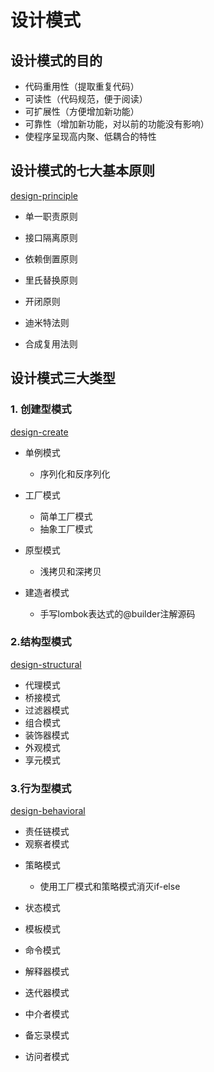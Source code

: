 # 设计模式

## 设计模式的目的

* 代码重用性（提取重复代码）
* 可读性（代码规范，便于阅读）
* 可扩展性（方便增加新功能）
* 可靠性（增加新功能，对以前的功能没有影响）
* 使程序呈现高内聚、低耦合的特性

## 设计模式的七大基本原则

[design-principle](https://gitee.com/zztiyjw/design-patterns-practice/tree/master/design-principle)

* 单一职责原则

* 接口隔离原则

* 依赖倒置原则

* 里氏替换原则

* 开闭原则

* 迪米特法则

* 合成复用法则

## 设计模式三大类型

### 1. 创建型模式

[design-create](https://gitee.com/zztiyjw/design-patterns-practice/tree/master/design-create)

* 单例模式

    * 序列化和反序列化

* 工厂模式
    * 简单工厂模式
    * 抽象工厂模式

* 原型模式
    * 浅拷贝和深拷贝

* 建造者模式
    * 手写lombok表达式的@builder注解源码

### 2.结构型模式

[design-structural](https://gitee.com/zztiyjw/design-patterns-practice/tree/master/design-structural)

- 代理模式
- 桥接模式
- 过滤器模式
- 组合模式
- 装饰器模式
- 外观模式
- 享元模式

### 3.行为型模式

[design-behavioral](https://gitee.com/zztiyjw/design-patterns-practice/tree/master/design-behavioral)

- 责任链模式
- 观察者模式

* 策略模式
    * 使用工厂模式和策略模式消灭if-else


* 状态模式
* 模板模式
* 命令模式
* 解释器模式
* 迭代器模式
* 中介者模式
* 备忘录模式
* 访问者模式

